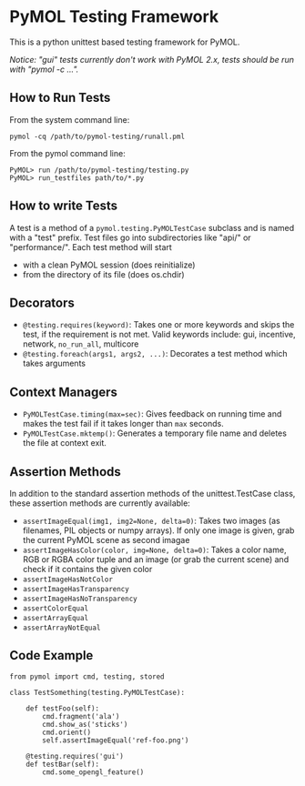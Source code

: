 PyMOL Testing Framework
=======================

This is a python unittest based testing framework for PyMOL.

*Notice: "gui" tests currently don't work with PyMOL 2.x, tests should be
run with "pymol -c ...".*

How to Run Tests
----------------

From the system command line:

    pymol -cq /path/to/pymol-testing/runall.pml

From the pymol command line:

    PyMOL> run /path/to/pymol-testing/testing.py
    PyMOL> run_testfiles path/to/*.py

How to write Tests
------------------

A test is a method of a `pymol.testing.PyMOLTestCase` subclass and is named  
with a "test" prefix. Test files go into subdirectories like "api/" or 
"performance/". Each test method will start

*   with a clean PyMOL session (does reinitialize)
*   from the directory of its file (does os.chdir)

Decorators
----------

*   `@testing.requires(keyword)`: Takes one or more keywords and skips the
    test, if the requirement is not met. Valid keywords include: gui,
    incentive, network, `no_run_all`, multicore
*   `@testing.foreach(args1, args2, ...)`: Decorates a test method which
    takes arguments

Context Managers
----------------

*    `PyMOLTestCase.timing(max=sec)`: Gives feedback on running time and
     makes the test fail if it takes longer than `max` seconds.
*    `PyMOLTestCase.mktemp()`: Generates a temporary file name and deletes
     the file at context exit.

Assertion Methods
-----------------

In addition to the standard assertion methods of the unittest.TestCase
class, these assertion methods are currently available:

*   `assertImageEqual(img1, img2=None, delta=0)`: Takes two images (as
    filenames, PIL objects or numpy arrays). If only one image is given,
    grab the current PyMOL scene as second imagae
*   `assertImageHasColor(color, img=None, delta=0)`: Takes a color name, RGB
    or RGBA color tuple and an image (or grab the current scene) and check
    if it contains the given color
*   `assertImageHasNotColor`
*   `assertImageHasTransparency`
*   `assertImageHasNoTransparency`
*   `assertColorEqual`
*   `assertArrayEqual`
*   `assertArrayNotEqual`

Code Example
------------

    from pymol import cmd, testing, stored

    class TestSomething(testing.PyMOLTestCase):

        def testFoo(self):
            cmd.fragment('ala')
            cmd.show_as('sticks')
            cmd.orient()
            self.assertImageEqual('ref-foo.png')

        @testing.requires('gui')
        def testBar(self):
            cmd.some_opengl_feature()
